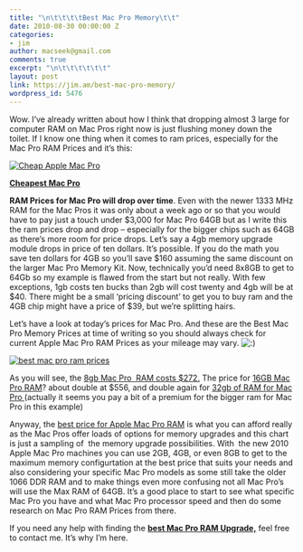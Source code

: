 ```yaml
---
title: "\n\t\t\t\tBest Mac Pro Memory\t\t"
date: 2010-08-30 00:00:00 Z
categories:
- jim
author: macseek@gmail.com
comments: true
excerpt: "\n\t\t\t\t\t\t"
layout: post
link: https://jim.am/best-mac-pro-memory/
wordpress_id: 5476
---
```


Wow. I’ve already written about how I think that dropping almost 3 large for computer RAM on Mac Pros right now is just flushing money down the toilet. If I know one thing when it comes to ram prices, especially for the Mac Pro RAM Prices and it’s this:




[![Cheap Apple Mac Pro](http://www.jim.am/wp-content/uploads/2010/08/Screen-shot-2011-03-25-at-12.44.53-PM.png)](http://www.amazon.com/gp/product/B003ZR4M6I/ref=as_li_ss_tl?ie=UTF8&tag=ramseeker-20&linkCode=as2&camp=1789&creative=390957&creativeASIN=B003ZR4M6I)




**[Cheapest Mac Pro](http://www.amazon.com/gp/product/B003ZR4M6I/ref=as_li_ss_tl?ie=UTF8&tag=ramseeker-20&linkCode=as2&camp=1789&creative=390957&creativeASIN=B003ZR4M6I)**




**RAM Prices for Mac Pro will drop over time**. Even with the newer 1333 MHz RAM for the Mac Pros it was only about a week ago or so that you would have to pay just a touch under $3,000 for Mac Pro 64GB but as I write this the ram prices drop and drop – especially for the bigger chips such as 64GB as there’s more room for price drops. Let’s say a 4gb memory upgrade module drops in price of ten dollars. It’s possible. If you do the math you save ten dollars for 4GB so you’ll save $160 assuming the same discount on the larger Mac Pro Memory Kit. Now, technically you’d need 8x8GB to get to 64Gb so my example is flawed from the start but not really. With few exceptions, 1gb costs ten bucks than 2gb will cost twenty and 4gb will be at $40. There might be a small ‘pricing discount’ to get you to buy ram and the 4GB chip might have a price of $39, but we’re splitting hairs.




Let’s have a look at today’s prices for Mac Pro. And these are the Best Mac Pro Memory Prices at time of writing so you should always check for current Apple Mac Pro RAM Prices as your mileage may vary. ![:)](http://www.jim.am/wp-includes/images/smilies/simple-smile.png)




[![best mac pro ram prices](http://www.jim.am/wp-content/uploads/2010/08/Screen-shot-2010-08-30-at-4.23.43-PM.png)](http://www.jim.am/memory/Mac_Pro_RAM_Upgrade_Kits_DDR3_1333_with_4GB_RAM-32gb/)




As you will see, the [8gb Mac Pro  RAM costs $272.](http://www.jim.am/memory/Mac_Pro_RAM_Upgrade_Kits_DDR3_1333_with_4GB_RAM-8gb/) The price for [16GB Mac Pro RAM](http://www.jim.am/memory/Mac_Pro_RAM_Upgrade_Kits_DDR3_1333_with_4GB_RAM-16gb/)? about double at $556, and double again for [32gb of RAM for Mac Pro ](http://www.jim.am/memory/Mac_Pro_RAM_Upgrade_Kits_DDR3_1333_with_4GB_RAM-32gb/)(actually it seems you pay a bit of a premium for the bigger ram for Mac Pro in this example)




Anyway, the [best price for Apple Mac Pro RAM](http://www.jim.am#lowest) is what you can afford really as the Mac Pros offer loads of options for memory upgrades and this chart is just a sampling of  the memory upgrade possibilities. With  the new 2010 Apple Mac Pro machines you can use 2GB, 4GB, or even 8GB to get to the maximum memory configurtation at the best price that suits your needs and also considering your specific Mac Pro models as some still take the older 1066 DDR RAM and to make things even more confusing not all Mac Pro’s will use the Max RAM of 64GB. It’s a good place to start to see what specific Mac Pro you have and what Mac Pro processor speed and then do some research on Mac Pro RAM Prices from there.




If you need any help with finding the **[best Mac Pro RAM Upgrade,](http://www.jim.am)** feel free to contact me. It’s why I’m here.


		
